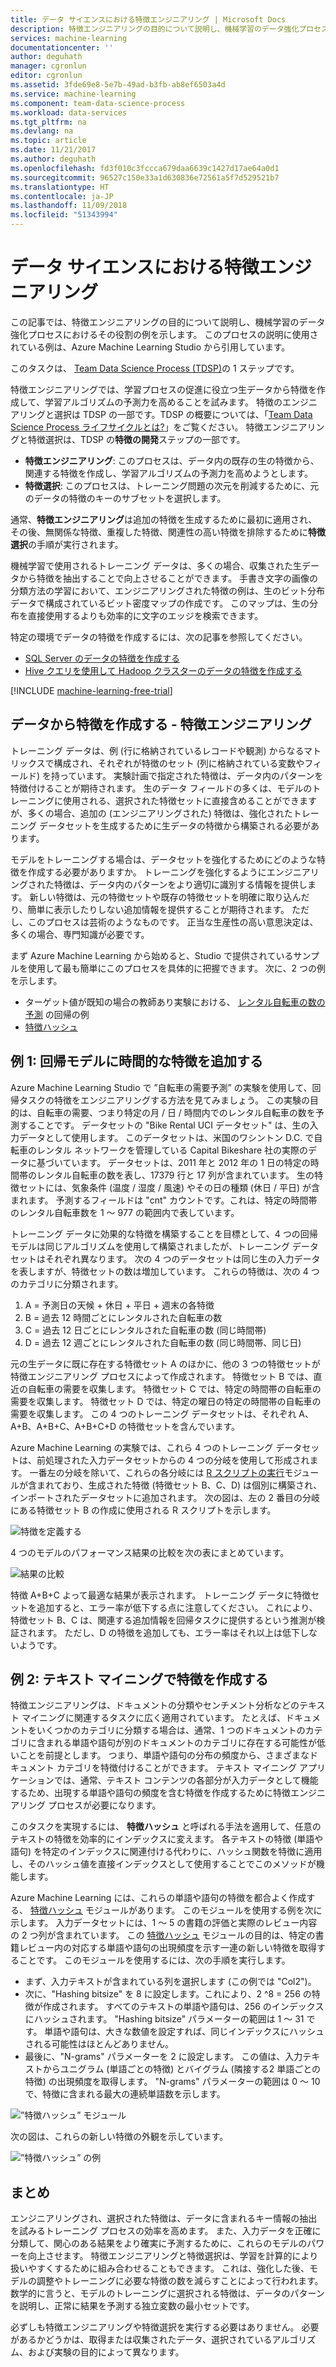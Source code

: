 ```yaml
---
title: データ サイエンスにおける特徴エンジニアリング | Microsoft Docs
description: 特徴エンジニアリングの目的について説明し、機械学習のデータ強化プロセスにおけるその役割の例を示します。
services: machine-learning
documentationcenter: ''
author: deguhath
manager: cgronlun
editor: cgronlun
ms.assetid: 3fde69e8-5e7b-49ad-b3fb-ab8ef6503a4d
ms.service: machine-learning
ms.component: team-data-science-process
ms.workload: data-services
ms.tgt_pltfrm: na
ms.devlang: na
ms.topic: article
ms.date: 11/21/2017
ms.author: deguhath
ms.openlocfilehash: fd3f010c3fccca679daa6639c1427d17ae64a0d1
ms.sourcegitcommit: 96527c150e33a1d630836e72561a5f7d529521b7
ms.translationtype: HT
ms.contentlocale: ja-JP
ms.lasthandoff: 11/09/2018
ms.locfileid: "51343994"
---
```

# <a name="feature-engineering-in-data-science"></a>データ サイエンスにおける特徴エンジニアリング
この記事では、特徴エンジニアリングの目的について説明し、機械学習のデータ強化プロセスにおけるその役割の例を示します。 このプロセスの説明に使用されている例は、Azure Machine Learning Studio から引用しています。 

このタスクは、 [Team Data Science Process (TDSP)](https://azure.microsoft.com/documentation/learning-paths/cortana-analytics-process/)の 1 ステップです。

特徴エンジニアリングでは、学習プロセスの促進に役立つ生データから特徴を作成して、学習アルゴリズムの予測力を高めることを試みます。 特徴のエンジニアリングと選択は TDSP の一部です。TDSP の概要については、「[Team Data Science Process ライフサイクルとは?](overview.md)」をご覧ください。 特徴エンジニアリングと特徴選択は、TDSP の**特徴の開発**ステップの一部です。 

* **特徴エンジニアリング**: このプロセスは、データ内の既存の生の特徴から、関連する特徴を作成し、学習アルゴリズムの予測力を高めようとします。
* **特徴選択**: このプロセスは、トレーニング問題の次元を削減するために、元のデータの特徴のキーのサブセットを選択します。

通常、**特徴エンジニアリング**は追加の特徴を生成するために最初に適用され、その後、無関係な特徴、重複した特徴、関連性の高い特徴を排除するために**特徴選択**の手順が実行されます。

機械学習で使用されるトレーニング データは、多くの場合、収集された生データから特徴を抽出することで向上させることができます。 手書き文字の画像の分類方法の学習において、エンジニアリングされた特徴の例は、生のビット分布データで構成されているビット密度マップの作成です。 このマップは、生の分布を直接使用するよりも効率的に文字のエッジを検索できます。

特定の環境でデータの特徴を作成するには、次の記事を参照してください。

* [SQL Server のデータの特徴を作成する](create-features-sql-server.md)
* [Hive クエリを使用して Hadoop クラスターのデータの特徴を作成する](create-features-hive.md)

[!INCLUDE [machine-learning-free-trial](../../../includes/machine-learning-free-trial.md)]

## <a name="create-features-from-your-data---feature-engineering"></a>データから特徴を作成する - 特徴エンジニアリング
トレーニング データは、例 (行に格納されているレコードや観測) からなるマトリックスで構成され、それぞれが特徴のセット (列に格納されている変数やフィールド) を持っています。 実験計画で指定された特徴は、データ内のパターンを特徴付けることが期待されます。 生のデータ フィールドの多くは、モデルのトレーニングに使用される、選択された特徴セットに直接含めることができますが、多くの場合、追加の (エンジニアリングされた) 特徴は、強化されたトレーニング データセットを生成するために生データの特徴から構築される必要があります。

モデルをトレーニングする場合は、データセットを強化するためにどのような特徴を作成する必要がありますか。 トレーニングを強化するようにエンジニアリングされた特徴は、データ内のパターンをより適切に識別する情報を提供します。 新しい特徴は、元の特徴セットや既存の特徴セットを明確に取り込んだり、簡単に表示したりしない追加情報を提供することが期待されます。 ただし、このプロセスは芸術のようなものです。 正当な生産性の高い意思決定は、多くの場合、専門知識が必要です。

まず Azure Machine Learning から始めると、Studio で提供されているサンプルを使用して最も簡単にこのプロセスを具体的に把握できます。 次に、2 つの例を示します。

* ターゲット値が既知の場合の教師あり実験における、 [レンタル自転車の数の予測](http://gallery.cortanaintelligence.com/Experiment/Regression-Demand-estimation-4) の回帰の例
*  [特徴ハッシュ](https://msdn.microsoft.com/library/azure/c9a82660-2d9c-411d-8122-4d9e0b3ce92a/)

## <a name="example-1-add-temporal-features-for-a-regression-model"></a>例 1: 回帰モデルに時間的な特徴を追加する
Azure Machine Learning Studio で ”自転車の需要予測” の実験を使用して、回帰タスクの特徴をエンジニアリングする方法を見てみましょう。 この実験の目的は、自転車の需要、つまり特定の月 / 日 / 時間内でのレンタル自転車の数を予測することです。 データセットの "Bike Rental UCI データセット" は、生の入力データとして使用します。 このデータセットは、米国のワシントン D.C. で自転車のレンタル ネットワークを管理している Capital Bikeshare 社の実際のデータに基づいています。 データセットは、2011 年と 2012 年の 1 日の特定の時間帯のレンタル自転車の数を表し、17379 行と 17 列が含まれています。 生の特徴セットには、気象条件 (温度 / 湿度 / 風速) やその日の種類 (休日 / 平日) が含まれます。 予測するフィールドは "cnt" カウントです。これは、特定の時間帯のレンタル自転車数を 1 ～ 977 の範囲内で表しています。

トレーニング データに効果的な特徴を構築することを目標として、4 つの回帰モデルは同じアルゴリズムを使用して構築されましたが、トレーニング データセットはそれぞれ異なります。 次の 4 つのデータセットは同じ生の入力データを表しますが、特徴セットの数は増加しています。 これらの特徴は、次の 4 つのカテゴリに分類されます。

1. A = 予測日の天候 + 休日 + 平日 + 週末の各特徴
2. B = 過去 12 時間ごとにレンタルされた自転車の数
3. C = 過去 12 日ごとにレンタルされた自転車の数 (同じ時間帯)
4. D = 過去 12 週ごとにレンタルされた自転車の数 (同じ時間帯、同じ日)

元の生データに既に存在する特徴セット A のほかに、他の 3 つの特徴セットが特徴エンジニアリング プロセスによって作成されます。 特徴セット B では、直近の自転車の需要を収集します。 特徴セット C では、特定の時間帯の自転車の需要を収集します。 特徴セット D では、特定の曜日の特定の時間帯の自転車の需要を収集します。 この 4 つのトレーニング データセットは、それぞれ A、A+B、A+B+C、A+B+C+D の特徴セットを含んでいます。

Azure Machine Learning の実験では、これら 4 つのトレーニング データセットは、前処理された入力データセットからの 4 つの分岐を使用して形成されます。 一番左の分岐を除いて、これらの各分岐には [R スクリプトの実行](https://msdn.microsoft.com/library/azure/30806023-392b-42e0-94d6-6b775a6e0fd5/)モジュールが含まれており、生成された特徴 (特徴セット B、C、D) は個別に構築され、インポートされたデータセットに追加されます。 次の図は、左の 2 番目の分岐にある特徴セット B の作成に使用される R スクリプトを示します。

![特徴を定義する](./media/create-features/addFeature-Rscripts.png)

4 つのモデルのパフォーマンス結果の比較を次の表にまとめています。 

![結果の比較](./media/create-features/result1.png)

特徴 A+B+C よって最適な結果が表示されます。 トレーニング データに特徴セットを追加すると、エラー率が低下する点に注意してください。 これにより、特徴セット B、C は、関連する追加情報を回帰タスクに提供するという推測が検証されます。 ただし、D の特徴を追加しても、エラー率はそれ以上は低下しないようです。

## <a name="example2"></a> 例 2: テキスト マイニングで特徴を作成する
特徴エンジニアリングは、ドキュメントの分類やセンチメント分析などのテキスト マイニングに関連するタスクに広く適用されています。 たとえば、ドキュメントをいくつかのカテゴリに分類する場合は、通常、1 つのドキュメントのカテゴリに含まれる単語や語句が別のドキュメントのカテゴリに存在する可能性が低いことを前提とします。 つまり、単語や語句の分布の頻度から、さまざまなドキュメント カテゴリを特徴付けることができます。 テキスト マイニング アプリケーションでは、通常、テキスト コンテンツの各部分が入力データとして機能するため、出現する単語や語句の頻度を含む特徴を作成するために特徴エンジニアリング プロセスが必要になります。

このタスクを実現するには、 **特徴ハッシュ** と呼ばれる手法を適用して、任意のテキストの特徴を効率的にインデックスに変えます。 各テキストの特徴 (単語や語句) を特定のインデックスに関連付ける代わりに、ハッシュ関数を特徴に適用し、そのハッシュ値を直接インデックスとして使用することでこのメソッドが機能します。

Azure Machine Learning には、これらの単語や語句の特徴を都合よく作成する、 [特徴ハッシュ](https://msdn.microsoft.com/library/azure/c9a82660-2d9c-411d-8122-4d9e0b3ce92a/) モジュールがあります。 このモジュールを使用する例を次に示します。 入力データセットには、1 ～ 5 の書籍の評価と実際のレビュー内容の 2 つ列が含まれています。 この [特徴ハッシュ](https://msdn.microsoft.com/library/azure/c9a82660-2d9c-411d-8122-4d9e0b3ce92a/) モジュールの目的は、特定の書籍レビュー内の対応する単語や語句の出現頻度を示す一連の新しい特徴を取得することです。 このモジュールを使用するには、次の手順を実行します。

* まず、入力テキストが含まれている列を選択します (この例では "Col2")。
* 次に、"Hashing bitsize" を 8 に設定します。これにより、2 ^8 = 256 の特徴が作成されます。 すべてのテキストの単語や語句は、256 のインデックスにハッシュされます。 "Hashing bitsize" パラメーターの範囲は 1 ～ 31 です。 単語や語句は、大きな数値を設定すれば、同じインデックスにハッシュされる可能性はほとんどありません。
* 最後に、"N-grams" パラメーターを 2 に設定します。 この値は、入力テキストからユニグラム (単語ごとの特徴) とバイグラム (隣接する2 単語ごとの特徴) の出現頻度を取得します。 "N-grams" パラメーターの範囲は 0 ～ 10 で、特徴に含まれる最大の連続単語数を示します。  

![”特徴ハッシュ” モジュール](./media/create-features/feature-Hashing1.png)

次の図は、これらの新しい特徴の外観を示しています。

![”特徴ハッシュ” の例](./media/create-features/feature-Hashing2.png)

## <a name="conclusion"></a>まとめ
エンジニアリングされ、選択された特徴は、データに含まれるキー情報の抽出を試みるトレーニング プロセスの効率を高めます。 また、入力データを正確に分類して、関心のある結果をより確実に予測するために、これらのモデルのパワーを向上させます。 特徴エンジニアリングと特徴選択は、学習を計算的により扱いやすくするために組み合わせることもできます。 これは、強化した後、モデルの調整やトレーニングに必要な特徴の数を減らすことによって行われます。 数学的に言うと、モデルのトレーニングに選択される特徴は、データのパターンを説明し、正常に結果を予測する独立変数の最小セットです。

必ずしも特徴エンジニアリングや特徴選択を実行する必要はありません。 必要があるかどうかは、取得または収集されたデータ、選択されているアルゴリズム、および実験の目的によって異なります。

